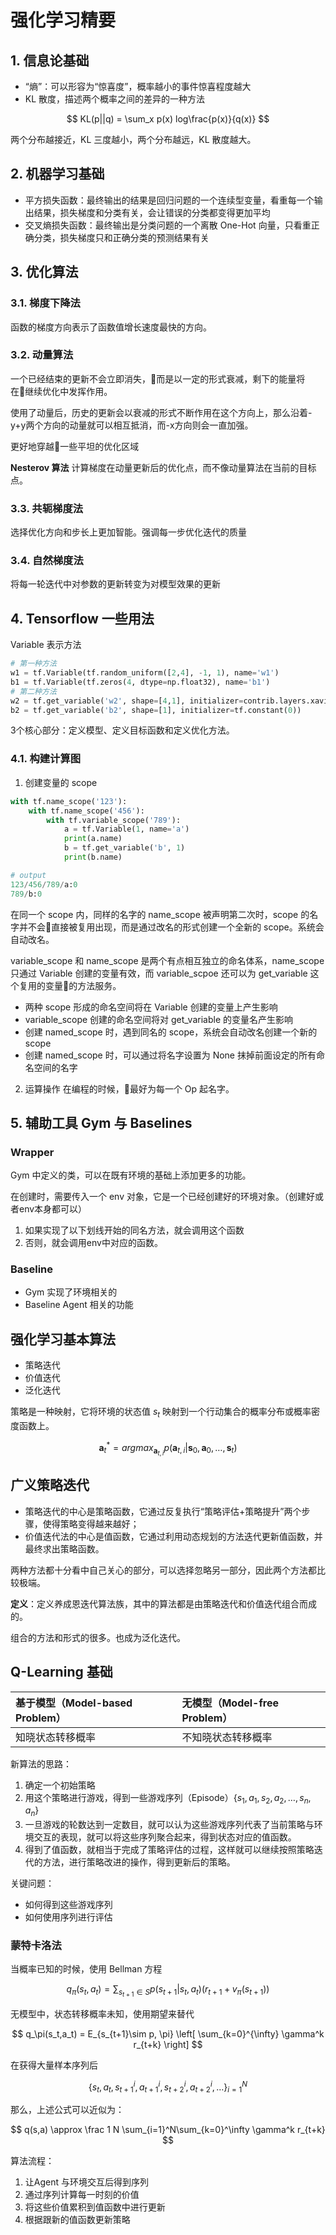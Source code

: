 # 强化学习精要

## 1. 信息论基础

- “熵”：可以形容为“惊喜度”，概率越小的事件惊喜程度越大
- KL 散度，描述两个概率之间的差异的一种方法

$$
KL(p||q) = \sum_x p(x) log\frac{p(x)}{q(x)}
$$

两个分布越接近，KL 三度越小，两个分布越远，KL 散度越大。

## 2. 机器学习基础

- 平方损失函数：最终输出的结果是回归问题的一个连续型变量，看重每一个输出结果，损失梯度和分类有关，会让错误的分类都变得更加平均
- 交叉熵损失函数：最终输出是分类问题的一个离散 One-Hot 向量，只看重正确分类，损失梯度只和正确分类的预测结果有关

## 3. 优化算法

### 3.1. 梯度下降法

函数的梯度方向表示了函数值增长速度最快的方向。

### 3.2. 动量算法
一个已经结束的更新不会立即消失，而是以一定的形式衰减，剩下的能量将在继续优化中发挥作用。

使用了动量后，历史的更新会以衰减的形式不断作用在这个方向上，那么沿着-y+y两个方向的动量就可以相互抵消，而-x方向则会一直加强。

更好地穿越一些平坦的优化区域

**Nesterov 算法** 计算梯度在动量更新后的优化点，而不像动量算法在当前的目标点。

### 3.3. 共轭梯度法

选择优化方向和步长上更加智能。强调每一步优化迭代的质量

### 3.4. 自然梯度法

将每一轮迭代中对参数的更新转变为对模型效果的更新

## 4. Tensorflow 一些用法

Variable 表示方法

```python
# 第一种方法
w1 = tf.Variable(tf.random_uniform([2,4], -1, 1), name='w1')
b1 = tf.Variable(tf.zeros(4, dtype=np.float32), name='b1')
# 第二种方法
w2 = tf.get_variable('w2', shape=[4,1], initializer=contrib.layers.xavier_initializer())
b2 = tf.get_variable('b2', shape=[1], initializer=tf.constant(0))
```

3个核心部分：定义模型、定义目标函数和定义优化方法。

### 4.1. 构建计算图

1. 创建变量的 scope

```python
with tf.name_scope('123'):
    with tf.name_scope('456'):
        with tf.variable_scope('789'):
            a = tf.Variable(1, name='a')
            print(a.name)
            b = tf.get_variable('b', 1)
            print(b.name)

# output
123/456/789/a:0
789/b:0
```

在同一个 scope 内，同样的名字的 name_scope 被声明第二次时，scope 的名字并不会直接被复用出现，而是通过改名的形式创建一个全新的 scope。系统会自动改名。

variable_scope 和 name_scope 是两个有点相互独立的命名体系，name_scope 只通过 Variable 创建的变量有效，而 variable_scpoe 还可以为 get_variable 这个复用的变量的方法服务。

- 两种 scope 形成的命名空间将在 Variable 创建的变量上产生影响
- variable_scope 创建的命名空间将对 get_variable 的变量名产生影响
- 创建 named_scope 时，遇到同名的 scope，系统会自动改名创建一个新的 scope
- 创建 named_scope 时，可以通过将名字设置为 None 抹掉前面设定的所有命名空间的名字

2. 运算操作
在编程的时候，最好为每一个 Op 起名字。

## 5. 辅助工具 Gym 与 Baselines

### Wrapper

Gym 中定义的类，可以在既有环境的基础上添加更多的功能。

在创建时，需要传入一个 env 对象，它是一个已经创建好的环境对象。（创建好或者env本身都可以）

1. 如果实现了以下划线开始的同名方法，就会调用这个函数
2. 否则，就会调用env中对应的函数。

### Baseline

- Gym 实现了环境相关的
- Baseline Agent 相关的功能

## 强化学习基本算法
- 策略迭代
- 价值迭代
- 泛化迭代

策略是一种映射，它将环境的状态值 $s_t$ 映射到一个行动集合的概率分布或概率密度函数上。

$$
\bm{a}_t^*=argmax_{\bm{a}_{t,i}}p(\bm{a}_{t,i}|{\bm{s}_0 ,\bm{a}_0, \dots, \bm{s}_t})
$$

## 广义策略迭代

- 策略迭代的中心是策略函数，它通过反复执行“策略评估+策略提升”两个步骤，使得策略变得越来越好；
- 价值迭代法的中心是值函数，它通过利用动态规划的方法迭代更新值函数，并最终求出策略函数。

两种方法都十分看中自己关心的部分，可以选择忽略另一部分，因此两个方法都比较极端。

**定义**：定义养成恩迭代算法族，其中的算法都是由策略迭代和价值迭代组合而成的。

组合的方法和形式的很多。也成为泛化迭代。

## Q-Learning 基础

|基于模型（Model-based Problem）|无模型（Model-free Problem）|
|:--|:--|
|知晓状态转移概率|不知晓状态转移概率|

新算法的思路：

1. 确定一个初始策略
2. 用这个策略进行游戏，得到一些游戏序列（Episode）$\{s_1,a_1,s_2,a_2,\dots,s_n,a_n\}$
3. 一旦游戏的轮数达到一定数目，就可以认为这些游戏序列代表了当前策略与环境交互的表现，就可以将这些序列聚合起来，得到状态对应的值函数。
4. 得到了值函数，就相当于完成了策略评估的过程，这样就可以继续按照策略迭代的方法，进行策略改进的操作，得到更新后的策略。

关键问题：

- 如何得到这些游戏序列
- 如何使用序列进行评估

### 蒙特卡洛法

当概率已知的时候，使用 Bellman 方程

$$
q_\pi(s_t,a_t) = \sum_{s_{t+1}\in S} p(s_{t+1}|s_t, a_t) \left(r_{t+1}+v_\pi(s_{t+1})\right)
$$

无模型中，状态转移概率未知，使用期望来替代

$$
q_\pi(s_t,a_t) = E_{s_{t+1}\sim p, \pi} \left[ \sum_{k=0}^{\infty} \gamma^k r_{t+k} \right]
$$

在获得大量样本序列后

$$
\{s_t,a_t,s_{t+1}^i,a_{t+1}^i,s_{t+2}^i,a_{t+2}^i,\dots\}_{i=1}^N
$$

那么，上述公式可以近似为：

$$
q(s,a) \approx \frac 1 N \sum_{i=1}^N\sum_{k=0}^\infty \gamma^k r_{t+k}
$$

算法流程：

1. 让Agent 与环境交互后得到序列
2. 通过序列计算每一时刻的价值
3. 将这些价值累积到值函数中进行更新
4. 根据跟新的值函数更新策略
